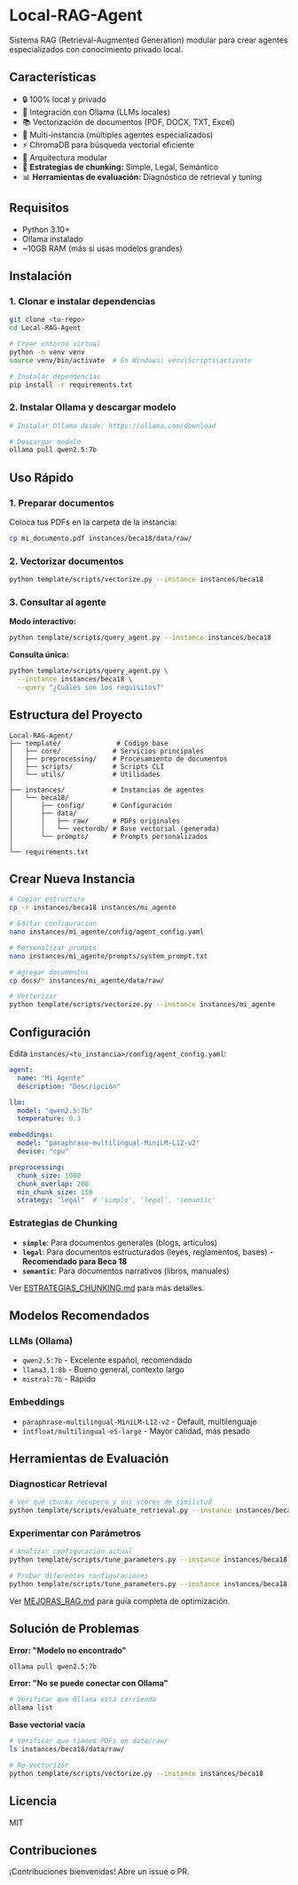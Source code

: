 # Local-RAG-Agent

Sistema RAG (Retrieval-Augmented Generation) modular para crear agentes especializados con conocimiento privado local.

## Características

- 🔒 100% local y privado
- 🤖 Integración con Ollama (LLMs locales)
- 📚 Vectorización de documentos (PDF, DOCX, TXT, Excel)
- 🏢 Multi-instancia (múltiples agentes especializados)
- ⚡ ChromaDB para búsqueda vectorial eficiente
- 🎯 Arquitectura modular
- 🧩 **Estrategias de chunking:** Simple, Legal, Semántico
- 📊 **Herramientas de evaluación:** Diagnóstico de retrieval y tuning

## Requisitos

- Python 3.10+
- Ollama instalado
- ~10GB RAM (más si usas modelos grandes)

## Instalación

### 1. Clonar e instalar dependencias

```bash
git clone <tu-repo>
cd Local-RAG-Agent

# Crear entorno virtual
python -m venv venv
source venv/bin/activate  # En Windows: venv\Scripts\activate

# Instalar dependencias
pip install -r requirements.txt
```

### 2. Instalar Ollama y descargar modelo

```bash
# Instalar Ollama desde: https://ollama.com/download

# Descargar modelo
ollama pull qwen2.5:7b
```

## Uso Rápido

### 1. Preparar documentos

Coloca tus PDFs en la carpeta de la instancia:

```bash
cp mi_documento.pdf instances/beca18/data/raw/
```

### 2. Vectorizar documentos

```bash
python template/scripts/vectorize.py --instance instances/beca18
```

### 3. Consultar al agente

**Modo interactivo:**
```bash
python template/scripts/query_agent.py --instance instances/beca18
```

**Consulta única:**
```bash
python template/scripts/query_agent.py \
  --instance instances/beca18 \
  --query "¿Cuáles son los requisitos?"
```

## Estructura del Proyecto

```
Local-RAG-Agent/
├── template/              # Código base
│   ├── core/             # Servicios principales
│   ├── preprocessing/    # Procesamiento de documentos
│   ├── scripts/          # Scripts CLI
│   └── utils/            # Utilidades
│
├── instances/            # Instancias de agentes
│   └── beca18/
│       ├── config/       # Configuración
│       ├── data/
│       │   ├── raw/      # PDFs originales
│       │   └── vectordb/ # Base vectorial (generada)
│       └── prompts/      # Prompts personalizados
│
└── requirements.txt
```

## Crear Nueva Instancia

```bash
# Copiar estructura
cp -r instances/beca18 instances/mi_agente

# Editar configuración
nano instances/mi_agente/config/agent_config.yaml

# Personalizar prompts
nano instances/mi_agente/prompts/system_prompt.txt

# Agregar documentos
cp docs/* instances/mi_agente/data/raw/

# Vectorizar
python template/scripts/vectorize.py --instance instances/mi_agente
```

## Configuración

Edita `instances/<tu_instancia>/config/agent_config.yaml`:

```yaml
agent:
  name: "Mi Agente"
  description: "Descripción"

llm:
  model: "qwen2.5:7b"
  temperature: 0.3

embeddings:
  model: "paraphrase-multilingual-MiniLM-L12-v2"
  device: "cpu"

preprocessing:
  chunk_size: 1000
  chunk_overlap: 200
  min_chunk_size: 150
  strategy: "legal"  # 'simple', 'legal', 'semantic'
```

### Estrategias de Chunking

- **`simple`**: Para documentos generales (blogs, artículos)
- **`legal`**: Para documentos estructurados (leyes, reglamentos, bases) - **Recomendado para Beca 18**
- **`semantic`**: Para documentos narrativos (libros, manuales)

Ver [ESTRATEGIAS_CHUNKING.md](ESTRATEGIAS_CHUNKING.md) para más detalles.

## Modelos Recomendados

### LLMs (Ollama)
- `qwen2.5:7b` - Excelente español, recomendado
- `llama3.1:8b` - Bueno general, contexto largo
- `mistral:7b` - Rápido

### Embeddings
- `paraphrase-multilingual-MiniLM-L12-v2` - Default, multilenguaje
- `intfloat/multilingual-e5-large` - Mayor calidad, más pesado

## Herramientas de Evaluación

### Diagnosticar Retrieval
```bash
# Ver qué chunks recupera y sus scores de similitud
python template/scripts/evaluate_retrieval.py --instance instances/beca18
```

### Experimentar con Parámetros
```bash
# Analizar configuración actual
python template/scripts/tune_parameters.py --instance instances/beca18 --analyze

# Probar diferentes configuraciones
python template/scripts/tune_parameters.py --instance instances/beca18 --query "tu pregunta"
```

Ver [MEJORAS_RAG.md](MEJORAS_RAG.md) para guía completa de optimización.

## Solución de Problemas

**Error: "Modelo no encontrado"**
```bash
ollama pull qwen2.5:7b
```

**Error: "No se puede conectar con Ollama"**
```bash
# Verificar que Ollama está corriendo
ollama list
```

**Base vectorial vacía**
```bash
# Verificar que tienes PDFs en data/raw/
ls instances/beca18/data/raw/

# Re-vectorizar
python template/scripts/vectorize.py --instance instances/beca18
```

## Licencia

MIT

## Contribuciones

¡Contribuciones bienvenidas! Abre un issue o PR.